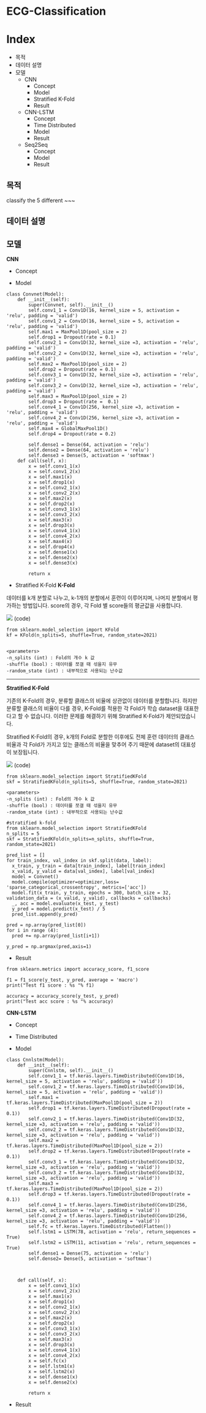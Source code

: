 # ECG-Classification

# Index
- 목적
- 데이터 설명
- 모델
  - CNN
    - Concept
    - Model
    - Stratified K-Fold
    - Result
  - CNN-LSTM
    - Concept
    - Time Distributed
    - Model
    - Result
  - Seq2Seq
    - Concept
    - Model
    - Result  
  
## 목적
classify the 5 different ~~~

## 데이터 설명

## 모델
**CNN**
- Concept

- Model
```
class Convnet(Model):
    def __init__(self):
        super(Convnet, self).__init__()
        self.conv1_1 = Conv1D(16, kernel_size = 5, activation = 'relu', padding = 'valid')
        self.conv1_2 = Conv1D(16, kernel_size = 5, activation = 'relu', padding = 'valid')
        self.max1 = MaxPool1D(pool_size = 2)
        self.drop1 = Dropout(rate = 0.1)
        self.conv2_1 = Conv1D(32, kernel_size =3, activation = 'relu', padding = 'valid')
        self.conv2_2 = Conv1D(32, kernel_size =3, activation = 'relu', padding = 'valid')
        self.max2 = MaxPool1D(pool_size = 2)
        self.drop2 = Dropout(rate = 0.1)
        self.conv3_1 = Conv1D(32, kernel_size =3, activation = 'relu', padding = 'valid')
        self.conv3_2 = Conv1D(32, kernel_size =3, activation = 'relu', padding = 'valid')
        self.max3 = MaxPool1D(pool_size = 2)
        self.drop3 = Dropout(rate =  0.1)
        self.conv4_1 = Conv1D(256, kernel_size =3, activation = 'relu', padding = 'valid')
        self.conv4_2 = Conv1D(256, kernel_size =3, activation = 'relu', padding = 'valid')
        self.max4 = GlobalMaxPool1D()
        self.drop4 = Dropout(rate = 0.2)

        self.dense1 = Dense(64, activation = 'relu')
        self.dense2 = Dense(64, activation = 'relu')
        self.dense3 = Dense(5, activation = 'softmax')
    def call(self, x):
        x = self.conv1_1(x)
        x = self.conv1_2(x)
        x = self.max1(x)
        x = self.drop1(x)
        x = self.conv2_1(x)
        x = self.conv2_2(x)
        x = self.max2(x)
        x = self.drop2(x)
        x = self.conv3_1(x)
        x = self.conv3_2(x)
        x = self.max3(x)
        x = self.drop3(x)
        x = self.conv4_1(x)
        x = self.conv4_2(x)
        x = self.max4(x)
        x = self.drop4(x)
        x = self.dense1(x)
        x = self.dense2(x)
        x = self.dense3(x)

        return x 
```
- Stratified K-Fold
**K-Fold** 

데이터를 k개 분할로 나누고, k-1개의 분할에서 훈련이 이루어지며, 나머지 분할에서 평가하는 방법입니다. score의 경우, 각 Fold 별 score들의 평균값을 사용합니다.

![](https://blog.kakaocdn.net/dn/Ac7Cd/btqXXkuYgrM/k2kXdtXSpyoHuBmHVqFGw0/img.png)
(code)
```
from sklearn.model_selection import KFold
kf = KFold(n_splits=5, shuffle=True, random_state=2021)


<parameters>
-n_splits (int) : Fold의 개수 k 값
-shuffle (bool) : 데이터를 쪼갤 때 섞을지 유무
-random_state (int) : 내부적으로 사용되는 난수값
```

---
**Stratified K-Fold**

기존의 K-Fold의 경우, 분류할 클래스의 비율에 상관없이 데이터를 분할합니다. 하지만 분류할 클래스의 비율이 다를 경우, K-Fold를 적용한 각 Fold가 학습 dataset을 대표한다고 할 수 없습니다. 이러한 문제를 해결하기 위해 Stratified K-Fold가 제안되었습니다.

Stratified K-Fold의 경우, k개의 Fold로 분할한 이후에도 전체 훈련 데이터의 클래스 비율과 각 Fold가 가지고 있는 클래스의 비율을 맞추어 주기 때문에 dataset의 대표성이 보장됩니다. 

![](https://www.researchgate.net/profile/Mohsen-Azimi-2/publication/336889074/figure/fig18/AS:822836264460288@1573190861533/Visualization-of-stratified-k-fold-cross-validation-with-k5.png)
(code)
```
from sklearn.model_selection import StratifiedKFold
skf = StratifiedKFold(n_splits=5, shuffle=True, random_state=2021)

<parameters>
-n_splits (int) : Fold의 개수 k 값
-shuffle (bool) : 데이터를 쪼갤 때 섞을지 유무
-random_state (int) : 내부적으로 사용되는 난수값
```


```
#stratified k-fold
from sklearn.model_selection import StratifiedKFold
n_splits = 5
skf = StratifiedKFold(n_splits=n_splits, shuffle=True, random_state=2021)
```

```
pred_list = []
for train_index, val_index in skf.split(data, label):
  x_train, y_train = data[train_index], label[train_index]
  x_valid, y_valid = data[val_index], label[val_index]
  model = Convnet()
  model.compile(optimizer=optimizer,loss= 'sparse_categorical_crossentropy', metrics=['acc'])
  model.fit(x_train, y_train, epochs = 300, batch_size = 32,  validation_data = (x_valid, y_valid), callbacks = callbacks)
  _, acc = model.evaluate(x_test, y_test)
  y_pred = model.predict(x_test) / 5
  pred_list.append(y_pred)
```

```
pred = np.array(pred_list[0])
for i in range (4):
  pred += np.array(pred_list[i+1])
  
y_pred = np.argmax(pred,axis=1)
```
- Result
```
from sklearn.metrics import accuracy_score, f1_score

f1 = f1_score(y_test, y_pred, average = 'macro')
print("Test f1 score : %s "% f1)

accuracy = accuracy_score(y_test, y_pred)
print("Test acc score : %s "% accuracy)
```

**CNN-LSTM**
- Concept


- Time Distributed

- Model
```
class Cnnlstm(Model):
    def __init__(self):
        super(Cnnlstm, self).__init__()
        self.conv1_1 = tf.keras.layers.TimeDistributed(Conv1D(16, kernel_size = 5, activation = 'relu', padding = 'valid'))
        self.conv1_2 = tf.keras.layers.TimeDistributed(Conv1D(16, kernel_size = 5, activation = 'relu', padding = 'valid'))
        self.max1 = tf.keras.layers.TimeDistributed(MaxPool1D(pool_size = 2))
        self.drop1 = tf.keras.layers.TimeDistributed(Dropout(rate = 0.1))
        self.conv2_1 = tf.keras.layers.TimeDistributed(Conv1D(32, kernel_size =3, activation = 'relu', padding = 'valid'))
        self.conv2_2 = tf.keras.layers.TimeDistributed(Conv1D(32, kernel_size =3, activation = 'relu', padding = 'valid'))
        self.max2 = tf.keras.layers.TimeDistributed(MaxPool1D(pool_size = 2))
        self.drop2 = tf.keras.layers.TimeDistributed(Dropout(rate = 0.1))
        self.conv3_1 = tf.keras.layers.TimeDistributed(Conv1D(32, kernel_size =3, activation = 'relu', padding = 'valid'))
        self.conv3_2 = tf.keras.layers.TimeDistributed(Conv1D(32, kernel_size =3, activation = 'relu', padding = 'valid'))
        self.max3 = tf.keras.layers.TimeDistributed(MaxPool1D(pool_size = 2))
        self.drop3 = tf.keras.layers.TimeDistributed(Dropout(rate =  0.1))
        self.conv4_1 = tf.keras.layers.TimeDistributed(Conv1D(256, kernel_size =3, activation = 'relu', padding = 'valid'))
        self.conv4_2 = tf.keras.layers.TimeDistributed(Conv1D(256, kernel_size =3, activation = 'relu', padding = 'valid'))
        self.fc = tf.keras.layers.TimeDistributed(Flatten())
        self.lstm1 = LSTM(78, activation = 'relu', return_sequences = True)
        self.lstm2 = LSTM(11, activation = 'relu', return_sequences = True)
        self.dense1 = Dense(75, activation = 'relu')
        self.dense2= Dense(5, activation = 'softmax')


       
    def call(self, x):
        x = self.conv1_1(x)
        x = self.conv1_2(x)
        x = self.max1(x)
        x = self.drop1(x)
        x = self.conv2_1(x)
        x = self.conv2_2(x)
        x = self.max2(x)
        x = self.drop2(x)
        x = self.conv3_1(x)
        x = self.conv3_2(x)
        x = self.max3(x)
        x = self.drop3(x)
        x = self.conv4_1(x)
        x = self.conv4_2(x)
        x = self.fc(x)
        x = self.lstm1(x)
        x = self.lstm2(x)
        x = self.dense1(x)
        x = self.dense2(x)

        return x 
```

- Result

